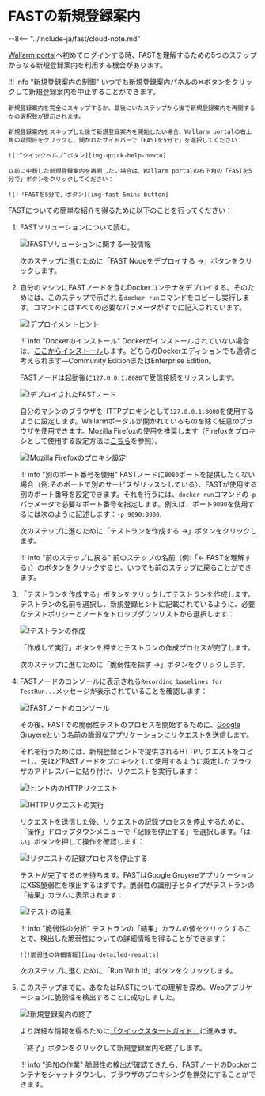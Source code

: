 [img-quick-help-howto]:     ../../images/fast/onboarding/common/1-quick-help.png
[img-fast-5mins-button]:    ../../images/fast/onboarding/common/2-fast-in-5mins.png
[img-intro]:                ../../images/fast/onboarding/common/3-intro.png
[img-deploy]:               ../../images/fast/onboarding/common/4-deploy.png
[img-cont-deployed]:        ../../images/fast/onboarding/common/5-cont-deployed.png
[img-ff-proxy-settings]:    ../../images/fast/onboarding/common/6-ff-proxy.png
[img-create-testrun]:       ../../images/fast/onboarding/common/7-create-testrun.png
[img-recording]:            ../../images/fast/onboarding/common/8-check-recording.png
[img-http-request]:         ../../images/fast/onboarding/common/9-request.png
[img-gruyere-app]:          ../../images/fast/onboarding/common/10-gruyere-app.png
[img-stop-recording]:       ../../images/fast/onboarding/common/11-stop-recording.png
[img-results]:              ../../images/fast/onboarding/common/12-detected-vuln.png
[img-detailed-results]:     ../../images/fast/onboarding/common/13-vuln-details.png
[img-finish]:               ../../images/fast/onboarding/common/14-finish.png

[link-wl-portal]:           https://us1.my.wallarm.com
[link-docker-install-docs]: https://docs.docker.com/install/overview/
[link-firefox-proxy]:       https://support.mozilla.org/en-US/kb/connection-settings-firefox
[link-gruyere-app]:         http://google-gruyere.appspot.com/
[link-qsg]:                 ../qsg/deployment-options.md

#   FASTの新規登録案内

--8<-- "../include-ja/fast/cloud-note.md"

[Wallarm portal][link-wl-portal]へ初めてログインする時、FASTを理解するための5つのステップからなる新規登録案内を利用する機会があります。

!!! info "新規登録案内の制御"
    いつでも新規登録案内パネルの✕ボタンをクリックして新規登録案内を中止することができます。
    
    新規登録案内を完全にスキップするか、最後にいたステップから後で新規登録案内を再開するかの選択肢が提示されます。
    
    新規登録案内をスキップした後で新規登録案内を開始したい場合、Wallarm portalの右上角の疑問符をクリックし、開かれたサイドバーで「FASTを5分で」を選択してください：    
    
    ![!“クイックヘルプ”ボタン][img-quick-help-howto]
    
    以前に中断した新規登録案内を再開したい場合は、Wallarm portalの右下角の「FASTを5分で」ボタンをクリックしてください：
    
    ![!「FASTを5分で」ボタン][img-fast-5mins-button]

FASTについての簡単な紹介を得るために以下のことを行ってください：
1.  FASTソリューションについて読む。
    
    ![!FASTソリューションに関する一般情報][img-intro]
    
    次のステップに進むために「FAST Nodeをデプロイする →」ボタンをクリックします。
    
2.  自分のマシンにFASTノードを含むDockerコンテナをデプロイする。そのためには、このステップで示される`docker run`コマンドをコピーし実行します。コマンドにはすべての必要なパラメータがすでに記入されています。
    
    ![!デプロイメントヒント][img-deploy]
    
    !!! info "Dockerのインストール"
        Dockerがインストールされていない場合は、[ここからインストール][link-docker-install-docs]します。どちらのDockerエディションでも適切と考えられます—Community EditionまたはEnterprise Edition。
    
    FASTノードは起動後に`127.0.0.1:8080`で受信接続をリッスンします。
    
    ![!デプロイされたFASTノード][img-cont-deployed]

    自分のマシンのブラウザをHTTPプロキシとして`127.0.0.1:8080`を使用するように設定します。Wallarmポータルが開かれているものを除く任意のブラウザを使用できます。Mozilla Firefoxの使用を推奨します（Firefoxをプロキシとして使用する設定方法は[こちら][link-firefox-proxy]を参照）。
    
    ![!Mozilla Firefoxのプロキシ設定][img-ff-proxy-settings]
    
    !!! info "別のポート番号を使用"
        FASTノードに`8080`ポートを提供したくない場合（例:そのポートで別のサービスがリッスンしている）、FASTが使用する別のポート番号を設定できます。それを行うには、`docker run`コマンドの`-p`パラメータで必要なポート番号を指定します。例えば、ポート`9090`を使用するには次のように記述します：`-p 9090:8080`.
    
    次のステップに進むために「テストランを作成する →」ボタンをクリックします。
    
    !!! info "前のステップに戻る"
        前のステップの名前（例:「← FASTを理解する」）のボタンをクリックすると、いつでも前のステップに戻ることができます。
   
3.  「テストランを作成する」ボタンをクリックしてテストランを作成します。テストランの名前を選択し、新規登録ヒントに記載されているように、必要なテストポリシーとノードをドロップダウンリストから選択します：

    ![!テストランの作成][img-create-testrun]
    
    「作成して実行」ボタンを押すとテストランの作成プロセスが完了します。
    
    次のステップに進むために「脆弱性を探す →」ボタンをクリックします。
    
4.  FASTノードのコンソールに表示される`Recording baselines for TestRun...`メッセージが表示されていることを確認します：
    
    ![!FASTノードのコンソール][img-recording]
    
    その後、FASTでの脆弱性テストのプロセスを開始するために、[Google Gruyere][link-gruyere-app]という名前の脆弱なアプリケーションにリクエストを送信します。
    
    それを行うためには、新規登録ヒントで提供されるHTTPリクエストをコピーし、先ほどFASTノードをプロキシとして使用するように設定したブラウザのアドレスバーに貼り付け、リクエストを実行します：
    
    ![!ヒント内のHTTPリクエスト][img-http-request]
    
    ![!HTTPリクエストの実行][img-gruyere-app]
    
    リクエストを送信した後、リクエストの記録プロセスを停止するために、「操作」ドロップダウンメニューで「記録を停止する」を選択します。「はい」ボタンを押して操作を確認します：
    
    ![!リクエストの記録プロセスを停止する][img-stop-recording]
    
    テストが完了するのを待ちます。FASTはGoogle GruyereアプリケーションにXSS脆弱性を検出するはずです。脆弱性の識別子とタイプがテストランの「結果」カラムに表示されます：
    
    ![!テストの結果][img-results]
    
    !!! info "脆弱性の分析"
        テストランの「結果」カラムの値をクリックすることで、検出した脆弱性についての詳細情報を得ることができます：
        
        ![!脆弱性の詳細情報][img-detailed-results]
    
    次のステップに進むために「Run With It!」ボタンをクリックします。
    
5.  このステップまでに、あなたはFASTについての理解を深め、Webアプリケーションに脆弱性を検出することに成功しました。
    
    ![!新規登録案内の終了][img-finish]
    
    より詳細な情報を得るために[「クイックスタートガイド」][link-qsg]に進みます。
    
    「終了」ボタンをクリックして新規登録案内を終了します。
    
    !!! info "追加の作業"
        脆弱性の検出が確認できたら、FASTノードのDockerコンテナをシャットダウンし、ブラウザのプロキシングを無効にすることができます。